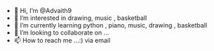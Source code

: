 - 👋 Hi, I’m @Advaith9
- 👀 I’m interested in drawing, music , basketball
- 🌱 I’m currently learning python , piano, music, drawing , basketball
- 💞️ I’m looking to collaborate on ...
- 📫 How to reach me ...:) via email

<!---
Advaith9/Advaith9 is a ✨ special ✨ repository because its `README.md` (this file) appears on your GitHub profile.
You can click the Preview link to take a look at your changes.
--->
